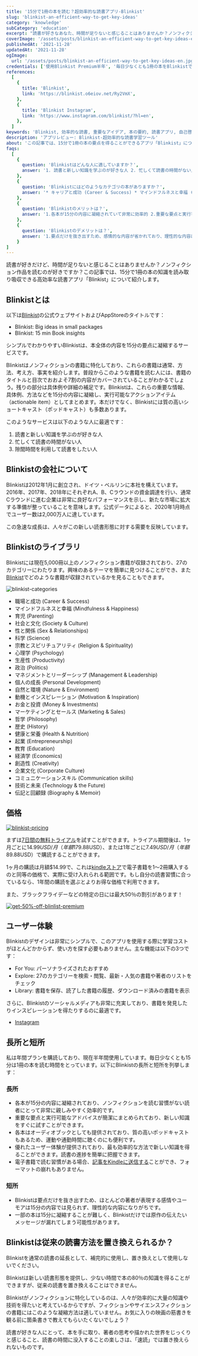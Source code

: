 ```yaml
---
title: '15分で1冊の本を読む？超効率的な読書アプリ-Blinkist'
slug: 'blinkist-an-efficient-way-to-get-key-ideas'
category: 'knowledge'
subCategory: 'education'
excerpt: "読書が好きなあなた、時間が足りないと感じることはありませんか？ノンフィクション作品を読むのが好きですか？この記事では、15分で1冊の本の知識を読み取り吸収できる高効率な読書アプリ「Blinkist」について紹介します。"
coverImage: '/assets/posts/blinkist-an-efficient-way-to-get-key-ideas-en.jpg'
publishedAt: '2021-11-28'
updatedAt: '2021-11-28'
ogImage:
  url: '/assets/posts/blinkist-an-efficient-way-to-get-key-ideas-en.jpg'
credentials: ['使用Blinkist Premium半年', '毎日少なくとも1冊の本をBlinkistで読む', '3+ Blinkistユーザーインタビュー']
references:
  [
    {
      title: 'Blinkist',
      link: 'https://blinkist.o6eiov.net/Ry2VmX',
    },
    {
      title: 'Blinkist Instagram',
      link: 'https://www.instagram.com/blinkist/?hl=en',
    },
  ]
keywords: 'Blinkist, 効率的な読書, 重要なアイデア, 本の要約, 読書アプリ, 自己啓発, タイムマネジメント, 自己改善, 読書スキル, 速読'
description: 'アプリレビュー: Blinkist-超効率的な読書学習ツール'
about: 'この記事では、15分で1冊の本の要点を得ることができるアプリ「Blinkist」について紹介します。'
faqs:
  [
    {
      question: 'Blinkistはどんな人に適していますか？',
      answer: '1. 読書と新しい知識を学ぶのが好きな人 2. 忙しくて読書の時間がない人 3. 隙間時間を利用して読書をしたい人'
    },
    {
      question: 'Blinkistにはどのようなカテゴリの本がありますか？',
      answer: '* キャリアと成功 (Career & Success) * マインドフルネスと幸福 (Mindfulness & Happiness) * 育児 (Parenting) * 社会と文化 (Society & Culture) * 性と関係 (Sex & Relationships) * 科学 (Science) * 宗教とスピリチュアリティ (Religion & Spirituality) * 心理学 (Psychology) * 生産性 (Productivity) * 政治 (Politics) * マネジメントとリーダーシップ (Management & Leadership) * 個人の成長 (Personal Development) * 自然と環境 (Nature & Environment) * 動機とインスピレーション (Motivation & Inspiration) * お金と投資 (Money & Investments) * マーケティングとセールス (Marketing & Sales) * 哲学 (Philosophy) * 歴史 (History) * 健康と栄養 (Health & Nutrition) * 起業 (Entrepreneurship) * 教育 (Education) * 経済学 (Economics) * 創造性 (Creativity) * 企業文化 (Corporate Culture) * コミュニケーションスキル (Communication skills) * 技術と未来 (Technology & the Future) * 伝記と回顧録 (Biography & Memoir)'
    },
    {
      question: 'Blinkistのメリットは？',
      answer: '1.各本が15分の内容に凝縮されていて非常に効率的 2.重要な要点と実行可能なアドバイスを簡潔にまとめている 3.各本はオーディオブックとして提供され、質の高いポッドキャストもあるため、運動や通勤時間に聴くのにも便利 4.優れたユーザー体験 5.記事をKindleに送信できる'
    },
    {
      question: 'Blinkistのデメリットは？',
      answer: '1.要点だけを抜き出すため、感情的な内容が省かれており、理性的な内容になる 2.一部の本は15分に凝縮することが難しく、Blinkistだけでは原作の伝えたいメッセージが漏れてしまう可能性がある'
    }
]
---
```


読書が好きだけど、時間が足りないと感じることはありませんか？ノンフィクション作品を読むのが好きですか？この記事では、15分で1冊の本の知識を読み取り吸収できる高効率な読書アプリ「Blinkist」について紹介します。

## Blinkistとは

以下は[Blinkist](https://blinkist.o6eiov.net/Ry2VmX "affiliate")の公式ウェブサイトおよびAppStoreのタイトルです：

* Blinkist: Big ideas in small packages
* Blinkist: 15 min Book insights

シンプルでわかりやすいBlinkistは、本全体の内容を15分の要点に凝縮するサービスです。

Blinkistはノンフィクションの書籍に特化しており、これらの書籍は通常、方法、考え方、事実を紹介します。普段からこのような書籍を読む人には、書籍のタイトルと目次でおおよそ7割の内容がカバーされていることがわかるでしょう。残りの部分は具体例や詳細の補足です。Blinkistは、これらの重要な情報、具体例、方法などを15分の内容に凝縮し、実行可能なアクションアイテム（actionable item）としてまとめます。本だけでなく、Blinkistには質の高いショートキャスト（ポッドキャスト）も多数あります。

このようなサービスは以下のような人に最適です：

1. 読書と新しい知識を学ぶのが好きな人
2. 忙しくて読書の時間がない人
3. 隙間時間を利用して読書をしたい人

## Blinkistの会社について

Blinkistは2012年1月に創立され、ドイツ・ベルリンに本社を構えています。2016年、2017年、2018年にそれぞれA、B、Cラウンドの資金調達を行い、通常Cラウンドに進む企業は非常に良好なパフォーマンスを示し、新たな市場に拡大する準備が整っていることを意味します。公式データによると、2020年1月時点でユーザー数は2,000万人に達しています。

この急速な成長は、人々がこの新しい読書形態に対する需要を反映しています。

## Blinkistのライブラリ

Blinkistには現在5,000冊以上のノンフィクション書籍が収録されており、27のカテゴリーにわたります。興味のあるテーマを簡単に見つけることができ、また[Blinkist](https://blinkist.o6eiov.net/gbadgg)でどのような書籍が収録されているかを見ることもできます。

![blinkist-categories](https://i.imgur.com/0Cj9mn8.png)

* 職場と成功 (Career & Success)
* マインドフルネスと幸福 (Mindfulness & Happiness)
* 育児 (Parenting)
* 社会と文化 (Society & Culture)
* 性と関係 (Sex & Relationships)
* 科学 (Science)
* 宗教とスピリチュアリティ (Religion & Spirituality)
* 心理学 (Psychology)
* 生産性 (Productivity)
* 政治 (Politics)
* マネジメントとリーダーシップ (Management & Leadership)
* 個人の成長 (Personal Development)
* 自然と環境 (Nature & Environment)
* 動機とインスピレーション (Motivation & Inspiration)
* お金と投資 (Money & Investments)
* マーケティングとセールス (Marketing & Sales)
* 哲学 (Philosophy)
* 歴史 (History)
* 健康と栄養 (Health & Nutrition)
* 起業 (Entrepreneurship)
* 教育 (Education)
* 経済学 (Economics)
* 創造性 (Creativity)
* 企業文化 (Corporate Culture)
* コミュニケーションスキル (Communication skills)
* 技術と未来 (Technology & the Future)
* 伝記と回顧録 (Biography & Memoir)

## 価格

[![blinkist-pricing](https://i.imgur.com/TzYuxvo.png)](https://blinkist.o6eiov.net/oeod0o "affiliate")

まずは[7日間の無料トライアル](https://blinkist.o6eiov.net/Ry2VmX "affiliate")を試すことができます。トライアル期間後は、1ヶ月ごとに$14.99USD/月（年額$179.88USD）、または1年ごとに$7.49USD/月（年額$89.88USD）で購読することができます。

1ヶ月の購読は月額$14.99で、これは[kindleストア](https://www.amazon.com/Kindle-Store/b?ie=UTF8&node=133140011)で電子書籍を1〜2冊購入するのと同等の価格で、実際に受け入れられる範囲です。もし自分の読書習慣に合っているなら、1年間の購読を選ぶとよりお得な価格で利用できます。

また、ブラックフライデーなどの特定の日には最大50％の割引があります！

[![get-50%-off-blinlist-premium](https://i.imgur.com/lyArJQZ.png)](https://blinkist.o6eiov.net/Ry2VmX "affiliate")

## ユーザー体験

Blinkistのデザインは非常にシンプルで、このアプリを使用する際に学習コストがほとんどかからず、使い方を探す必要もありません。主な機能は以下の3つです：

* For You: パーソナライズされたおすすめ
* Explore: 27のカテゴリーを検索・閲覧、最新・人気の書籍や著者のリストをチェック
* Library: 書籍を保存、読了した書籍の履歴、ダウンロード済みの書籍を表示

さらに、Blinkistのソーシャルメディアも非常に充実しており、書籍を発見したりインスピレーションを得たりするのに最適です。

* [Instagram](https://www.instagram.com/blinkist/?hl=en)

## 長所と短所

私は年間プランを購読しており、現在半年間使用しています。毎日少なくとも15分は1冊の本を読む時間をとっています。以下にBlinkistの長所と短所を列挙します：

### 長所

* 各本が15分の内容に凝縮されており、ノンフィクションを読む習慣がない読者にとって非常に親しみやすく効率的です。
* 重要な要点と実行可能なアドバイスが簡潔にまとめられており、新しい知識をすぐに試すことができます。
* 各本はオーディオブックとしても提供されており、質の高いポッドキャストもあるため、運動や通勤時間に聴くのにも便利です。
* 優れたユーザー体験が提供されており、最も効率的な方法で新しい知識を得ることができます。読書の進捗を簡単に把握できます。
* 電子書籍で読む習慣がある場合、[記事をKindleに送信する](https://blinkist.o6eiov.net/zandr0)ことができ、フォーマットの崩れもありません。

### 短所

* Blinkistは要点だけを抜き出すため、ほとんどの著者が表現する感情やユーモアは15分の内容では見られず、理性的な内容になりがちです。
* 一部の本は15分に凝縮することが難しく、Blinkistだけでは原作の伝えたいメッセージが漏れてしまう可能性があります。

## Blinkistは従来の読書方法を置き換えられるか？

Blinkistを通常の読書の延長として、補完的に使用し、置き換えとして使用しないでください。

Blinkistは新しい読書形態を提供し、少ない時間で本の80％の知識を得ることができますが、従来の読書を置き換えることはできません。

Blinkistがノンフィクションに特化しているのは、人々が効率的に大量の知識や技術を得たいと考えているからですが、フィクションやサイエンスフィクションの書籍にはこのような凝縮方法は適していません。お気に入りの映画の筋書きを観る前に箇条書きで教えてもらいたくないでしょう？

読書が好きな人にとって、本を手に取り、著者の思考や描かれた世界をじっくりと感じること、読書の時間に没入することの楽しさは、「速読」では置き換えられないものです。
